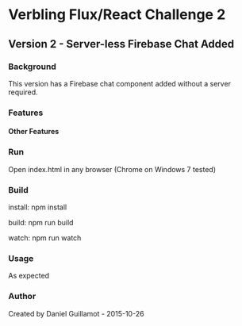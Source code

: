 # Verbling Flux/React Challenge 2

## Version 2 - Server-less Firebase Chat Added

### Background

This version has a Firebase chat component added without a server required. 

### Features

#### Other Features

### Run

Open index.html in any browser (Chrome on Windows 7 tested)

### Build

install: npm install

build: npm run build

watch: npm run watch

### Usage

As expected

### Author

Created by Daniel Guillamot - 2015-10-26